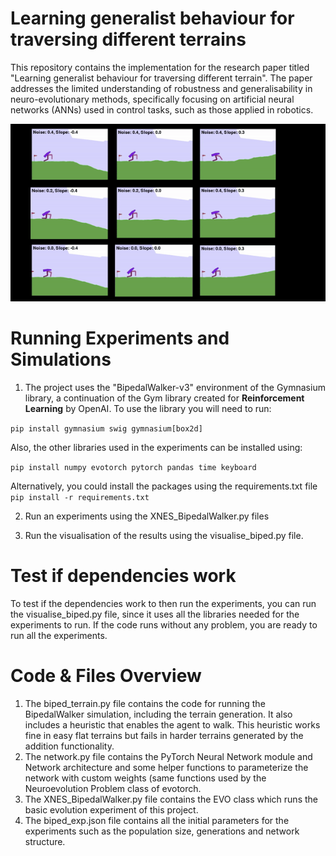 # Learning generalist behaviour for traversing different terrains
This repository contains the implementation for the research paper titled "Learning generalist behaviour for traversing different terrain". The paper addresses the limited understanding of robustness and generalisability in neuro-evolutionary methods, specifically focusing on artificial neural networks (ANNs) used in control tasks, such as those applied in robotics.

![Showcase of the results of the experiments.](https://github.com/JohnGrigoriadis/generalist-controllers-terrain/blob/main/Terrain%20Showcase.gif)



# Running Experiments and Simulations
1. The project uses the "BipedalWalker-v3" environment of the Gymnasium library, a continuation of the Gym library created for __Reinforcement Learning__ by OpenAI.
   To use the library you will need to run:

  `pip install gymnasium swig gymnasium[box2d]`

  Also, the other libraries used in the experiments can be installed using:

  `pip install numpy evotorch pytorch pandas time keyboard`

   Alternatively, you could install the packages using the requirements.txt file
   `pip install -r requirements.txt`
   
2. Run an experiments using the XNES_BipedalWalker.py files

3. Run the visualisation of the results using the visualise_biped.py file.

# Test if dependencies work
To test if the dependencies work to then run the experiments, you can run the visualise_biped.py file, since it uses all the libraries needed for the experiments to run. If the code runs without any problem, you are ready to run all the experiments.

# Code & Files Overview
1. The biped_terrain.py file contains the code for running the BipedalWalker simulation, including the terrain generation. It also includes a heuristic that enables the agent to walk. This heuristic works fine in easy flat terrains but fails in harder terrains generated by the addition functionality.
2. The network.py file contains the PyTorch Neural Network module and Network architecture and some helper functions to parameterize the network with custom weights (same functions used by the Neuroevolution Problem class of evotorch.
3. The XNES_BipedalWalker.py file contains the EVO class which runs the basic evolution experiment of this project.
4. The biped_exp.json file contains all the initial parameters for the experiments such as the population size, generations and network structure.
